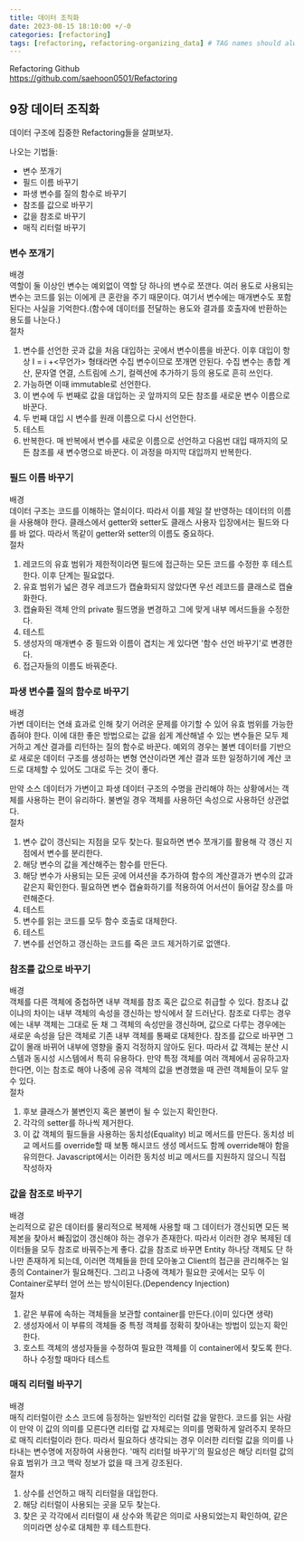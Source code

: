 ```yaml
---
title: 데이터 조직화
date: 2023-08-15 18:10:00 +/-0
categories: [refactoring]
tags: [refactoring, refactoring-organizing_data] # TAG names should always be lowercase
---
```


Refactoring Github  
<https://github.com/saehoon0501/Refactoring>

## 9장 데이터 조직화

데이터 구조에 집중한 Refactoring들을 살펴보자.

나오는 기법들:

- 변수 쪼개기
- 필드 이름 바꾸기
- 파생 변수를 질의 함수로 바꾸기
- 참조를 값으로 바꾸기
- 값을 참조로 바꾸기
- 매직 리터럴 바꾸기

### 변수 쪼개기

배경  
역할이 둘 이상인 변수는 예외없이 역할 당 하나의 변수로 쪼갠다. 여러 용도로 사용되는 변수는 코드를 읽는 이에게 큰 혼란을 주기 때문이다.
여기서 변수에는 매개변수도 포함된다는 사실을 기억한다.(함수에 데이터를 전달하는 용도와 결과를 호출자에 반환하는 용도를 나눈다.)  
절차

1. 변수를 선언한 곳과 값을 처음 대입하는 곳에서 변수이름을 바꾼다.
   이후 대입이 항상 I = i +<무언가> 형태라면 수집 변수이므로 쪼개면 안된다. 수집 변수는 총합 계산, 문자열 연결, 스트림에 스기, 컬렉션에 추가하기 등의 용도로 흔히 쓰인다.
2. 가능하면 이때 immutable로 선언한다.
3. 이 변수에 두 번째로 값을 대입하는 곳 앞까지의 모든 참조를 새로운 변수 이름으로 바꾼다.
4. 두 번째 대입 시 변수를 원래 이름으로 다시 선언한다.
5. 테스트
6. 반복한다. 매 반복에서 변수를 새로운 이름으로 선언하고 다음번 대입 때까지의 모든 참조를 새 변수명으로 바꾼다. 이 과정을 마지막 대입까지 반복한다.

### 필드 이름 바꾸기

배경  
데이터 구조는 코드를 이해하는 열쇠이다. 따라서 이를 제일 잘 반영하는 데이터의 이름을 사용해야 한다. 클래스에서 getter와 setter도 클래스 사용자 입장에서는 필드와 다를 바 없다. 따라서 똑같이 getter와 setter의 이름도 중요하다.  
절차

1. 레코드의 유효 범위가 제한적이라면 필드에 접근하는 모든 코드를 수정한 후 테스트한다. 이후 단계는 필요없다.
2. 유효 범위가 넓은 경우 레코드가 캡슐화되지 않았다면 우선 레코드를 클래스로 캡슐화한다.
3. 캡슐화된 객체 안의 private 필드명을 변경하고 그에 맞게 내부 메서드들을 수정한다.
4. 테스트
5. 생성자의 매개변수 중 필드와 이름이 겹치는 게 있다면 '함수 선언 바꾸기'로 변경한다.
6. 접근자들의 이름도 바꿔준다.

### 파생 변수를 질의 함수로 바꾸기

배경  
가변 데이터는 연쇄 효과로 인해 찾기 어려운 문제를 야기할 수 있어 유효 범위를 가능한 좁혀야 한다.
이에 대한 좋은 방법으로는 값을 쉽게 계산해낼 수 있는 변수들은 모두 제거하고 계산 결과를 리턴하는 질의 함수로 바꾼다.
예외의 경우는 불변 데이터를 기반으로 새로운 데이터 구조를 생성하는 변형 연산이라면 계산 결과 또한 일정하기에 계산 코드로 대체할 수 있어도 그대로 두는 것이 좋다.

만약 소스 데이터가 가변이고 파생 데이터 구조의 수명을 관리해야 하는 상황에서는 객체를 사용하는 편이 유리하다. 불변일 경우 객체를 사용하던 속성으로 사용하던 상관없다.  
절차

1. 변수 값이 갱신되는 지점을 모두 찾는다. 필요하면 변수 쪼개기를 활용해 각 갱신 지점에서 변수를 분리한다.
2. 해당 변수의 값을 계산해주는 함수를 만든다.
3. 해당 변수가 사용되는 모든 곳에 어셔션을 추가하여 함수의 계산결과가 변수의 값과 같은지 확인한다.
   필요하면 변수 캡슐화하기를 적용하여 어서션이 들어갈 장소를 마련해준다.
4. 테스트
5. 변수를 읽는 코드를 모두 함수 호출로 대체한다.
6. 테스트
7. 변수를 선언하고 갱신하는 코드를 죽은 코드 제거하기로 없앤다.

### 참조를 값으로 바꾸기

배경  
객체를 다른 객체에 중첩하면 내부 객체를 참조 혹은 값으로 취급할 수 있다. 참조냐 값이냐의 차이는 내부 객체의 속성을 갱신하는 방식에서 잘 드러난다. 참조로 다루는 경우에는 내부 객체는 그대로 둔 채 그 객체의 속성만을 갱신하며, 값으로 다루는 경우에는 새로운 속성을 담은 객체로 기존 내부 객체를 통째로 대체한다.
참조를 값으로 바꾸면 그 값이 몰래 바뀌어 내부에 영향을 줄지 걱정하지 않아도 된다. 따라서 값 객체는 분산 시스템과 동시성 시스템에서 특히 유용하다.
만약 특정 객체를 여러 객체에서 공유하고자 한다면, 이는 참조로 해야 나중에 공유 객체의 값을 변경했을 때 관련 객체들이 모두 알 수 있다.  
절차

1. 후보 클래스가 불변인지 혹은 불변이 될 수 있는지 확인한다.
2. 각각의 setter를 하나씩 제거한다.
3. 이 값 객체의 필드들을 사용하는 동치성(Equality) 비교 메서드를 만든다.
   동치성 비교 메서드를 override할 때 보통 해시코드 생성 메서드도 함께 override해야 함을 유의한다.
   Javascript에서는 이러한 동치성 비교 메서드를 지원하지 않으니 직접 작성하자

### 값을 참조로 바꾸기

배경  
논리적으로 같은 데이터를 물리적으로 복제해 사용할 때 그 데이터가 갱신되면 모든 복제본을 찾아서 빠짐없이 갱신해야 하는 경우가 존재한다. 따라서 이러한 경우 복제된 데이터들을 모두 참조로 바꿔주는게 좋다.
값을 참조로 바꾸면 Entity 하나당 객체도 단 하나만 존재하게 되는데, 이러면 객체들을 한데 모아놓고 Client의 접근을 관리해주는 일종의 Container가 필요해진다. 그리고 나중에 객체가 필요한 곳에서는 모두 이 Container로부터 얻어 쓰는 방식이된다.(Dependency Injection)  
절차

1. 같은 부류에 속하는 객체들을 보관할 container를 만든다.(이미 있다면 생략)
2. 생성자에서 이 부류의 객체들 중 특정 객체를 정확히 찾아내는 방법이 있는지 확인한다.
3. 호스트 객체의 생성자들을 수정하여 필요한 객체를 이 container에서 찾도록 한다. 하나 수정할 때마다 테스트

### 매직 리터럴 바꾸기

배경  
매직 리터럴이란 소스 코드에 등정하는 일반적인 리터럴 값을 말한다. 코드를 읽는 사람이 만약 이 값의 의미를 모른다면 리터럴 값 자체로는 의미를 명확하게 알려주지 못하므로 매직 리터럴이라 한다. 따라서 필요하다 생각되는 경우 이러한 리터럴 값을 의미를 나타내는 변수명에 저장하여 사용한다.
'매직 리터럴 바꾸기'의 필요성은 해당 리터럴 값의 유효 범위가 크고 맥락 정보가 없을 때 크게 강조된다.  
절차

1. 상수를 선언하고 매직 리터럴을 대입한다.
2. 해당 리터럴이 사용되는 곳을 모두 찾는다.
3. 찾은 곳 각각에서 리터럴이 새 상수와 똑같은 의미로 사용되었는지 확인하여, 같은 의미라면 상수로 대체한 후 테스트한다.

